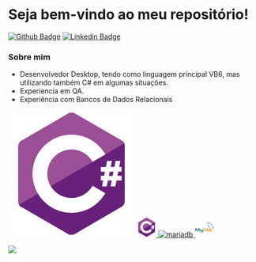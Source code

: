 # Seja bem-vindo ao meu repositório!

[![Github Badge](https://img.shields.io/badge/-Github-000?style=flat-square&logo=Github&logoColor=white&link=https://github.com/andrelsehnem)](https://github.com/andrelsehnem)
[![Linkedin Badge](https://img.shields.io/badge/-LinkedIn-blue?style=flat-square&logo=Linkedin&logoColor=white&link=https://www.linkedin.com/in/andré-luis-sehnem-94033194/)](https://www.linkedin.com/in/andré-luis-sehnem-94033194/)


### Sobre mim
- Desenvolvedor Desktop, tendo como linguagem principal VB6, mas utilizando também C# em algumas situações.
- Experiencia em QA.
- Experiência com Bancos de Dados Relacionais

![C# Badge](https://raw.githubusercontent.com/devicons/devicon/master/icons/csharp/csharp-original.svg)
<a href="https://www.w3schools.com/cs/" target="_blank" rel="noreferrer"> <img src="https://raw.githubusercontent.com/devicons/devicon/master/icons/csharp/csharp-original.svg" alt="csharp" width="40" height="40"/> </a>
<a href="https://mariadb.org/" target="_blank" rel="noreferrer"> <img src="https://www.vectorlogo.zone/logos/mariadb/mariadb-icon.svg" alt="mariadb" width="40" height="40"/> </a> 
<a href="https://www.mysql.com/" target="_blank" rel="noreferrer"> <img src="https://raw.githubusercontent.com/devicons/devicon/master/icons/mysql/mysql-original-wordmark.svg" alt="mysql" width="40" height="40"/>

![](http://github-profile-summary-cards.vercel.app/api/cards/most-commit-language?username=andrelsehnem&theme=github_dark)


<!--
**andrelsehnem/andrelsehnem** is a ✨ _special_ ✨ repository because its `README.md` (this file) appears on your GitHub profile.

Here are some ideas to get you started:

- 🔭 I’m currently working on ...
- 🌱 I’m currently learning ...
- 👯 I’m looking to collaborate on ...
- 🤔 I’m looking for help with ...
- 💬 Ask me about ...
- 📫 How to reach me: ...
- 😄 Pronouns: ...
- ⚡ Fun fact: ...
-->
